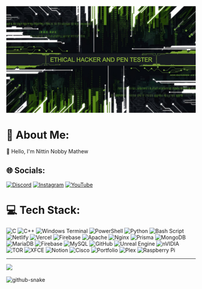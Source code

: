 <img src="banner_github.png" alt="GitHub Banner" width="100%" height="50%" />

# 💫 About Me:
👋 Hello, I'm Nittin Nobby Mathew<br>


## 🌐 Socials:
[![Discord](https://img.shields.io/badge/Discord-%237289DA.svg?logo=discord&logoColor=white)](https://discord.gg/https://discord.gg/tbryshc9JS) [![Instagram](https://img.shields.io/badge/Instagram-%23E4405F.svg?logo=Instagram&logoColor=white)](https://instagram.com/_nittin_mathew/profilecard/?igsh=a2w3OGFxZDhqenhn) [![YouTube](https://img.shields.io/badge/YouTube-%23FF0000.svg?logo=YouTube&logoColor=white)](https://youtube.com/@crypter-v6c) 

# 💻 Tech Stack:
![C](https://img.shields.io/badge/c-%2300599C.svg?style=for-the-badge&logo=c&logoColor=white) ![C++](https://img.shields.io/badge/c++-%2300599C.svg?style=for-the-badge&logo=c%2B%2B&logoColor=white) ![Windows Terminal](https://img.shields.io/badge/Windows%20Terminal-%234D4D4D.svg?style=for-the-badge&logo=windows-terminal&logoColor=white) ![PowerShell](https://img.shields.io/badge/PowerShell-%235391FE.svg?style=for-the-badge&logo=powershell&logoColor=white) ![Python](https://img.shields.io/badge/python-3670A0?style=for-the-badge&logo=python&logoColor=ffdd54) ![Bash Script](https://img.shields.io/badge/bash_script-%23121011.svg?style=for-the-badge&logo=gnu-bash&logoColor=white) ![Netlify](https://img.shields.io/badge/netlify-%23000000.svg?style=for-the-badge&logo=netlify&logoColor=#00C7B7) ![Vercel](https://img.shields.io/badge/vercel-%23000000.svg?style=for-the-badge&logo=vercel&logoColor=white) ![Firebase](https://img.shields.io/badge/firebase-%23039BE5.svg?style=for-the-badge&logo=firebase) ![Apache](https://img.shields.io/badge/apache-%23D42029.svg?style=for-the-badge&logo=apache&logoColor=white) ![Nginx](https://img.shields.io/badge/nginx-%23009639.svg?style=for-the-badge&logo=nginx&logoColor=white) ![Prisma](https://img.shields.io/badge/Prisma-3982CE?style=for-the-badge&logo=Prisma&logoColor=white) ![MongoDB](https://img.shields.io/badge/MongoDB-%234ea94b.svg?style=for-the-badge&logo=mongodb&logoColor=white) ![MariaDB](https://img.shields.io/badge/MariaDB-003545?style=for-the-badge&logo=mariadb&logoColor=white) ![Firebase](https://img.shields.io/badge/firebase-a08021?style=for-the-badge&logo=firebase&logoColor=ffcd34) ![MySQL](https://img.shields.io/badge/mysql-4479A1.svg?style=for-the-badge&logo=mysql&logoColor=white) ![GitHub](https://img.shields.io/badge/github-%23121011.svg?style=for-the-badge&logo=github&logoColor=white) ![Unreal Engine](https://img.shields.io/badge/unrealengine-%23313131.svg?style=for-the-badge&logo=unrealengine&logoColor=white)  ![nVIDIA](https://img.shields.io/badge/nVIDIA-%2376B900.svg?style=for-the-badge&logo=nVIDIA&logoColor=white) ![TOR](https://img.shields.io/badge/tor-%237E4798.svg?style=for-the-badge&logo=tor-project&logoColor=white) ![XFCE](https://img.shields.io/badge/XFCE-%232284F2.svg?style=for-the-badge&logo=xfce&logoColor=white) ![Notion](https://img.shields.io/badge/Notion-%23000000.svg?style=for-the-badge&logo=notion&logoColor=white) ![Cisco](https://img.shields.io/badge/cisco-%23049fd9.svg?style=for-the-badge&logo=cisco&logoColor=black) ![Portfolio](https://img.shields.io/badge/Portfolio-%23000000.svg?style=for-the-badge&logo=firefox&logoColor=#FF7139) ![Plex](https://img.shields.io/badge/plex-%23E5A00D.svg?style=for-the-badge&logo=plex&logoColor=white) ![Raspberry Pi](https://img.shields.io/badge/-Raspberry_Pi-C51A4A?style=for-the-badge&logo=Raspberry-Pi)

---
[![](https://visitcount.itsvg.in/api?id=CrypterENC&icon=2&color=11)](https://visitcount.itsvg.in)

<picture>
  <source media="(prefers-color-scheme: dark)" srcset="https://raw.githubusercontent.com/CrypterENC/CrypterENC/output/github-snake-dark.svg" />
  <source media="(prefers-color-scheme: light)" srcset="https://raw.githubusercontent.com/CrypterENC/CrypterENC/output/github-snake-dark.svg" />
  <img alt="github-snake" src="https://raw.githubusercontent.com/CrypterENC/CrypterENC/output/github-snake.svg" />
</picture>
